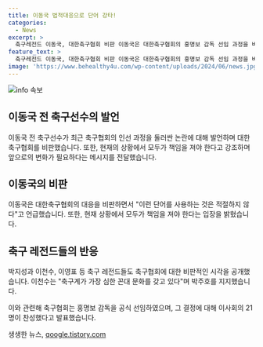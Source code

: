 ```yaml
---
title: 이동국 법적대응으로 단어 강타!
categories:
  - News
excerpt: >
  축구레전드 이동국, 대한축구협회 비판 이동국은 대한축구협회의 홍명보 감독 선임 과정을 비판했다. 박주호가 폭로한 대로, 대응에 대한 논란이 이어지고 있는데, 이동국은 법적 대응 발언에 대해 비판하며, 모든 사람들이 책임을 져야 한다는 의견을 밝혔다. 한편 축구 레전드들 또한 이에 동참하여 축구협회의 결정을 비판하고 있다. 이러한 여론에도 불구하고, 축구협회는 홍 감독을 정식 선임하였으며, 홍 감독은 이제 공식적으로 대표팀 사령탑으로 일하게 될 것이다.
feature_text: >
  축구레전드 이동국, 대한축구협회 비판 이동국은 대한축구협회의 홍명보 감독 선임 과정을 비판했다. 박주호가 폭로한 대로, 대응에 대한 논란이 이어지고 있는데, 이동국은 법적 대응 발언에 대해 비판하며, 모든 사람들이 책임을 져야 한다는 의견을 밝혔다. 한편 축구 레전드들 또한 이에 동참하여 축구협회의 결정을 비판하고 있다. 이러한 여론에도 불구하고, 축구협회는 홍 감독을 정식 선임하였으며, 홍 감독은 이제 공식적으로 대표팀 사령탑으로 일하게 될 것이다.
image: 'https://www.behealthy4u.com/wp-content/uploads/2024/06/news.jpg'
---
```


<p><img src="https://www.behealthy4u.com/wp-content/uploads/2024/06/news.jpg" alt="info 속보" /></p>

<h2 data-ke-size="size26">이동국 전 축구선수의 발언</h2>

<p data-ke-size="size16">이동국 전 축구선수가 최근 축구협회의 인선 과정을 둘러싼 논란에 대해 발언하며 대한축구협회를 비판했습니다. 또한, 현재의 상황에서 모두가 책임을 져야 한다고 강조하며 앞으로의 변화가 필요하다는 메시지를 전달했습니다.</p>

<h2 data-ke-size="size26">이동국의 비판</h2>

<p data-ke-size="size16">이동국은 대한축구협회의 대응을 비판하면서 "이런 단어를 사용하는 것은 적절하지 않다"고 언급했습니다. 또한, 현재 상황에서 모두가 책임을 져야 한다는 입장을 밝혔습니다.</p>

<h2 data-ke-size="size26">축구 레전드들의 반응</h2>

<p data-ke-size="size16">박지성과 이천수, 이영표 등 축구 레전드들도 축구협회에 대한 비판적인 시각을 공개했습니다. 이천수는 "축구계가 가장 심한 꼰대 문화를 갖고 있다"며 박주호를 지지했습니다.</p>

<p data-ke-size="size16">이와 관련해 축구협회는 홍명보 감독을 공식 선임하였으며, 그 결정에 대해 이사회의 21명이 찬성했다고 발표했습니다.</p>
생생한 뉴스, <a href="https://qoogle.tistory.com" rel="dofollow">qoogle.tistory.com</a>


